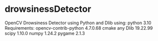 # drowsinessDetector
OpenCV Drowsiness Detector using Python and Dlib
using: 
    python 3.10
Requirements:
    opencv-contrib-python  4.7.0.68
    cmake   any
    Dlib    19.22.99
    scipy   1.10.0
    numpy   1.24.2
    pygame  2.1.3